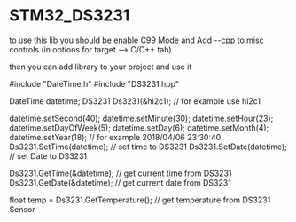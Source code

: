 # STM32_DS3231

to use this lib you should be enable C99 Mode and Add --cpp to misc controls (in options for target --> C/C++ tab)

then you can add library to your project and use it

#include "DateTime.h"
#include "DS3231.hpp"


DateTime datetime;
DS3231 Ds3231(&hi2c1); // for example use hi2c1

datetime.setSecond(40);
datetime.setMinute(30);
datetime.setHour(23);
datetime.setDayOfWeek(5);
datetime.setDay(6);
datetime.setMonth(4);
datetime.setYear(18); // for example 2018/04/06   23:30:40
Ds3231.SetTime(datetime); // set time to DS3231
Ds3231.SetDate(datetime); // set Date to DS3231

  
Ds3231.GetTime(&datetime); // get current time from DS3231
Ds3231.GetDate(&datetime); // get current date from DS3231

float temp = Ds3231.GetTemperature(); // get temperature from DS3231 Sensor

